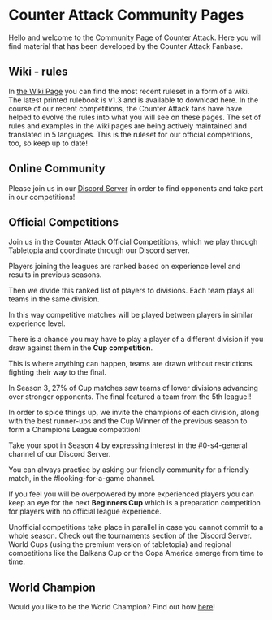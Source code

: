 # Counter Attack Community Pages

Hello and welcome to the Community Page of Counter Attack. Here you will find material that has been developed by the Counter Attack Fanbase.

## Wiki - rules
In [the Wiki Page](https://counterattackgame.github.io/wiki/en/index) you can find the most recent ruleset in a form of a wiki. The latest printed rulebook is v1.3 and is available to download here. In the course of our recent competitions, the Counter Attack fans have have helped to evolve the rules into what you will see on these pages. The set of rules and examples in the wiki pages are being actively maintained and translated in 5 languages. This is the ruleset for our official competitions, too, so keep up to date!

## Online Community

Please join us in our [Discord Server](https://discord.gg/ByXjRqHmAR) in order to find opponents and take part in our competitions!

## Official Competitions

Join us in the Counter Attack Official Competitions, which we play through Tabletopia and coordinate through our Discord server.

Players joining the leagues are ranked based on experience level and results in previous seasons.

Then we divide this ranked list of players to divisions. Each team plays all teams in the same division.

In this way competitive matches will be played between players in similar experience level.

There is a chance you may have to play a player of a different division if you draw against them in the **Cup competition**.

This is where anything can happen, teams are drawn without restrictions fighting their way to the final. 

In Season 3, 27% of Cup matches saw teams of lower divisions advancing over stronger opponents. The final featured a team from the 5th league!!

In order to spice things up, we invite the champions of each division, along with the best runner-ups and the Cup Winner of the previous season to form a Champions League competition!

Take your spot in Season 4 by expressing interest in the #0-s4-general channel of our Discord Server.

You can always practice by asking our friendly community for a friendly match, in the #looking-for-a-game channel.

If you feel you will be overpowered by more experienced players you can keep an eye for the next **Beginners Cup** which is a preparation competition for players with no official league experience.

Unofficial competitions take place in parallel in case you cannot commit to a whole season. Check out the tournaments section of the Discord Server. World Cups (using the premium version of tabletopia) and regional competitions like the Balkans Cup or the Copa America emerge from time to time.

## World Champion
Would you like to be the World Champion? Find out how [here](https://counterattackgame.github.io/wiki/world_champion)!
